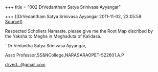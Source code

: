 +++
title = "002 DrVedantham Satya Srinivasa Ayyangar"

+++
[[DrVedantham Satya Srinivasa Ayyangar	2011-11-02, 23:05:58 [Source](https://groups.google.com/g/bvparishat/c/sqh55oBvSkM)]]



Respected Schollers Namaste. please give me the Root Map discribed by the Yaksha to Megha in Meghaduta of Kalidasa.

\` Dr Vedantha Satya Srinivasa Ayyangar,

 Asso Professor,SS&NCollege,NARASARAOPET-522601.A.P

 [drved...@gmail.com]()

